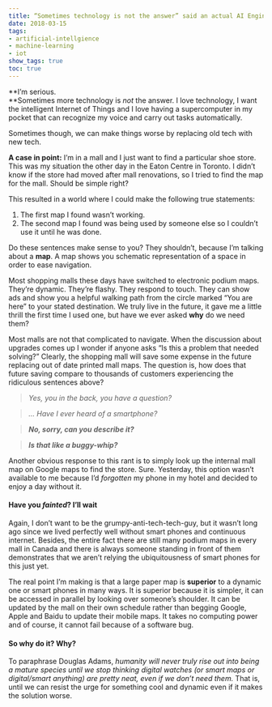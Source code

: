 ```yaml
---
title: “Sometimes technology is not the answer” said an actual AI Engineering Professor.
date: 2018-03-15
tags:
- artificial-intellgience
- machine-learning
- iot
show_tags: true
toc: true
---
```


**I’m serious.  
**Sometimes more technology is _not_ the answer. I love technology, I want the intelligent Internet of Things and I love having a supercomputer in my pocket that can recognize my voice and carry out tasks automatically.  

Sometimes though, we can make things worse by replacing old tech with new tech.  

**A case in point:** I’m in a mall and I just want to find a particular shoe store. This was my situation the other day in the Eaton Centre in Toronto. I didn’t know if the store had moved after mall renovations, so I tried to find the map for the mall. Should be simple right?  

This resulted in a world where I could make the following true statements:

1.  The first map I found wasn’t working.
2.  The second map I found was being used by someone else so I couldn’t use it until he was done.

Do these sentences make sense to you? They shouldn’t, because I’m talking about a **map**. A map shows you schematic representation of a space in order to ease navigation.   

Most shopping malls these days have switched to electronic podium maps. They’re dynamic. They’re flashy. They respond to touch. They can show ads and show you a helpful walking path from the circle marked “You are here” to your stated destination. We truly live in the future, it gave me a little thrill the first time I used one, but have we ever asked **why** do we need them?  

Most malls are not that complicated to navigate. When the discussion about upgrades comes up I wonder if anyone asks “Is this a problem that needed solving?” Clearly, the shopping mall will save some expense in the future replacing out of date printed mall maps. The question is, how does that future saving compare to thousands of customers experiencing the ridiculous sentences above?

> _Yes, you in the back, you have a question?_

> _… Have I ever heard of a smartphone?_

> **_No, sorry, can you describe it?_**

> **_Is that like a buggy-whip?_**

Another obvious response to this rant is to simply look up the internal mall map on Google maps to find the store. Sure. Yesterday, this option wasn’t available to me because I’d _forgotten_ my phone in my hotel and decided to enjoy a day without it.

#### **Have you _fainted_? I’ll wait**

Again, I don’t want to be the grumpy-anti-tech-tech-guy, but it wasn’t long ago since we lived perfectly well without smart phones and continuous internet. Besides, the entire fact there are still many podium maps in every mall in Canada and there is always someone standing in front of them demonstrates that we aren’t relying the ubiquitousness of smart phones for this just yet.  

The real point I’m making is that a large paper map is **superior** to a dynamic one or smart phones in many ways. It is superior because it is simpler, it can be accessed in parallel by looking over someone’s shoulder. It can be updated by the mall on their own schedule rather than begging Google, Apple and Baidu to update their mobile maps. It takes no computing power and of course, it cannot fail because of a software bug.

#### **So why do it? Why?**

To paraphrase Douglas Adams, _humanity will never truly rise out into being a mature species until we stop thinking digital watches (or smart maps or digital/smart anything) are pretty neat, even if we don’t need them._ That is, until we can resist the urge for something cool and dynamic even if it makes the solution worse.
